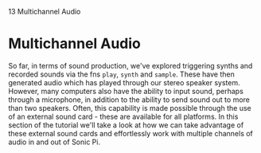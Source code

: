 13 Multichannel Audio

# Multichannel Audio

So far, in terms of sound production, we've explored triggering synths
and recorded sounds via the fns `play`, `synth` and `sample`. These have
then generated audio which has played through our stereo speaker
system. However, many computers also have the ability to input sound,
perhaps through a microphone, in addition to the ability to send sound
out to more than two speakers. Often, this capability is made possible
through the use of an external sound card - these are available for all
platforms. In this section of the tutorial we'll take a look at how we
can take advantage of these external sound cards and effortlessly work
with multiple channels of audio in and out of Sonic Pi.
